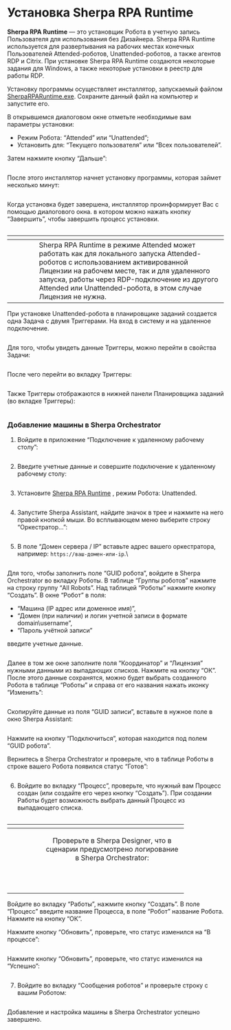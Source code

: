 # Установка Sherpa RPA Runtime

**Sherpa RPA Runtime** — это установщик Робота в учетную запись Пользователя для использования без Дизайнера. Sherpa RPA Runtime используется для развертывания на рабочих местах конечных Пользователей Attended-роботов, Unattended-роботов, а также агентов RDP и Citrix. При установке Sherpa RPA Runtime создаются некоторые задания для Windows, а также некоторые установки в реестр для работы RDP.

Установку программы осуществляет инсталлятор, запускаемый файлом [SherpaRPARuntime.exe](https://sherparpa.ru/downloads/SherpaRPARuntime.exe). Сохраните данный файл на компьютер и запустите его.&#x20;

В открывшемся диалоговом окне отметьте необходимые вам параметры установки:

* Режим Робота: “Attended” или “Unattended”;
* Установить для: “Текущего пользователя” или “Всех пользователей”.

Затем нажмите кнопку “Дальше”:

<figure><img src="../../.gitbook/assets/изображение (1) (1) (1) (1) (1) (1) (1) (1).png" alt=""><figcaption></figcaption></figure>

После этого инсталлятор начнет установку программы, которая займет несколько минут:

<figure><img src="../../.gitbook/assets/изображение (1) (1) (1) (1) (1) (1) (1) (1) (1).png" alt=""><figcaption></figcaption></figure>

Когда установка будет завершена, инсталлятор проинформирует Вас с помощью диалогового окна. в котором можно нажать кнопку “Завершить”, чтобы завершить процесс установки.

<figure><img src="../../.gitbook/assets/изображение (2) (1) (1) (1) (1) (1) (1).png" alt=""><figcaption></figcaption></figure>

<table data-header-hidden><thead><tr><th width="50"></th><th></th></tr></thead><tbody><tr><td><img src="https://lh7-rt.googleusercontent.com/docsz/AD_4nXdQDL839etRbMq_WnhDH2Cpc3EczsLiEc-9_tlcovPw79DZvQ5IOU4ORZ9qJI0UByRIStfcKHVDQ1t691kcoje1IXJJmURoZoHwSOFJcVrgZRiX9A764ne83DQwdIXH6yCKYqf2Wg?key=Xplr0gVoyx3tqpkkXjZLx1lq" alt="" data-size="line"></td><td>Sherpa RPA Runtime в режиме Attended может работать как для локального запуска Attended-роботов с использованием активированной Лицензии на рабочем месте, так и для удаленного запуска, работы через RDP-подключение из другого Attended или Unattended-робота, в этом случае Лицензия не нужна.</td></tr></tbody></table>

При установке Unattended-робота в планировщике заданий создается одна Задача с двумя Триггерами. На вход в систему и на удаленное подключение.&#x20;

<figure><img src="../../.gitbook/assets/Безымянный12.png" alt=""><figcaption></figcaption></figure>

Для того, чтобы увидеть данные Триггеры, можно перейти в свойства Задачи:

<figure><img src="../../.gitbook/assets/Безымянный13.png" alt=""><figcaption></figcaption></figure>

После чего перейти во вкладку Триггеры:

<figure><img src="../../.gitbook/assets/Безымянный14.png" alt=""><figcaption></figcaption></figure>

Также Триггеры отображаются в нижней панели Планировщика заданий (во вкладке Триггеры):

<figure><img src="../../.gitbook/assets/Безымянный15.png" alt=""><figcaption></figcaption></figure>

### Добавление машины в Sherpa Orchestrator

1. Войдите в приложение “Подключение к удаленному рабочему столу”:

<figure><img src="https://lh7-rt.googleusercontent.com/docsz/AD_4nXf2-ay3til9gk1zSYVh1ufTSUdITYMAtliGDd7U1TMcRdGR5AtCG-6W6V5E0dO0Sv_1pG-lgmbStwrdVcUXZZQ1tsUaLEHrqqWOMHnok2bQJDxWw_yraYo2DIxsNhkpDgjhziE4?key=VMUG93e2rYGRb3dj-wST4aPm" alt=""><figcaption></figcaption></figure>

2. Введите учетные данные и совершите подключение к удаленному рабочему столу:

<figure><img src="https://lh7-rt.googleusercontent.com/docsz/AD_4nXd4rQjfo3PKT5L1wcTiZReAiEHq2zOPHinDDIDx-J3U3vYBBX3LWvGoZs_zauYsgAwgryKlxo31aJNCM8VpYyUB8afE8ZPDt63IkL0nUNczGIUGJSp45Ba6z6IAzn8TgkQKfnc-AQ?key=VMUG93e2rYGRb3dj-wST4aPm" alt=""><figcaption></figcaption></figure>

3. Установите [Sherpa RPA Runtime](https://docs.sherparpa.ru/sherpa-orchestrator/razvertyvanie-platformy-pod-upravleniem-orkestratora/ustanovka-sherpa-rpa-runtime) , режим Робота: Unattended.

<figure><img src="https://lh7-rt.googleusercontent.com/docsz/AD_4nXe6ICV9QU_Fxi7OwBpO_DS0d6s1xtVc0Sm6-iojoI7aLQZIEf6kBK6RJJt3xKNqViaAd43w4O2Mfnw3toIcFfVB4-zgqAFJHHQZyuaM1ifPqMo3M1kMNSFu0TA8QhR_96ES8wD0?key=VMUG93e2rYGRb3dj-wST4aPm" alt=""><figcaption></figcaption></figure>

4. Запустите Sherpa Assistant, найдите значок в трее и нажмите на него правой кнопкой мыши. Во всплывающем меню выберите строку “Оркестратор…”:

<figure><img src="https://lh7-rt.googleusercontent.com/docsz/AD_4nXc7Ef9SStdENXp-yEBoQ5_jYX_tTwivJyZI3JB84vfh-k3VFM9Id8bGY5-kguUq9N0DlS_CSk1_J6uuFDdmShO2WeE2M0CijaiaM7CpdmKRJe2THll1byt8qd-Q2myDYsfLfWUneQ?key=VMUG93e2rYGRb3dj-wST4aPm" alt=""><figcaption></figcaption></figure>

5.  В поле “Домен сервера / IP” вставьте адрес вашего оркестратора, например: `https://ваш-домен-или-ip`.\


    <figure><img src="https://lh7-rt.googleusercontent.com/docsz/AD_4nXe_rrUOeb-1xaMiplUUByNO9lod37cEWJ9jKf_WkAbFiYy8wgNrPDxhvNMDYN_euMUpBnBWT1o0Ls2rXHnndJeDlDbarBvgN9kvuZNtDZP6V9G5qM3RGyLvsZiZZLpUeBtzXVzj1Q?key=VMUG93e2rYGRb3dj-wST4aPm" alt=""><figcaption></figcaption></figure>

Для того, чтобы заполнить поле “GUID робота”, войдите в Sherpa Orchestrator во вкладку Роботы. В таблице “Группы роботов” нажмите на строку группу “All Robots”. Над таблицей “Роботы” нажмите кнопку “Создать”. В окне “Робот” в поля:

* “Машина (IP адрес или доменное имя)”,&#x20;
* “Домен (при наличии) и логин учетной записи в формате domain\username”,
* “Пароль учётной записи”

введите учетные данные.

<figure><img src="https://lh7-rt.googleusercontent.com/docsz/AD_4nXfj_isV9TT6qrGpxhQnZvId_CSZd-nH7d2AFC7GMfesHUzdsrCaaR6LJOGPkkfzZx14uGcr5fWIV6Eyl77IfLFw_VRREUK7FBGKZMJJzl-kNxYpdTPnD2HQdZZIFVt965PrgBJ0?key=VMUG93e2rYGRb3dj-wST4aPm" alt=""><figcaption></figcaption></figure>

Далее в том же окне заполните поля “Координатор” и “Лицензия” нужными данными из выпадающих списков. Нажмите на кнопку “ОК”. После этого данные сохранятся, можно будет выбрать созданного Робота в таблице “Роботы” и справа от его названия нажать иконку “Изменить”:

<figure><img src="https://lh7-rt.googleusercontent.com/docsz/AD_4nXf5kPNhBqwOBl32gacOIAC2CgAFKIvMmsmDWF8fEOomP5nyd1Qco2M27mxUZ2_O_K2fcSIJJjNmyiw-pzThtY2ZOtGCt0AMOznhQjR2ADw82BlynX1_c6lMVP0r9a_kdzlfP6jB?key=VMUG93e2rYGRb3dj-wST4aPm" alt=""><figcaption></figcaption></figure>

Скопируйте данные из поля “GUID записи”, вставьте в нужное поле в окно Sherpa Assistant:

<figure><img src="https://lh7-rt.googleusercontent.com/docsz/AD_4nXdwO3VYPEmnbsoiQGl_CaTSmF_BufMR2wljPvYhjF9x9bPhZBVtMjfMyAzoYGsAgwEBUKEhfRtey24S2ZnKcsQxlO0gIO8pm0NuPS--VKxzIiwRV7KlnL0pz7oKhwQ1etkF4l3GlQ?key=VMUG93e2rYGRb3dj-wST4aPm" alt=""><figcaption></figcaption></figure>

Нажмите на кнопку “Подключиться”, которая находится под полем “GUID робота”.

Вернитесь в Sherpa Orchestrator и проверьте, что в таблице Роботы в строке вашего Робота появился статус “Готов”:

<figure><img src="https://lh7-rt.googleusercontent.com/docsz/AD_4nXeVHYgkVQjNzSRxT_zYn5U_jmFzI-bb4dXwCE5XJHUPXJtSvuYPLvJnl2YhL_2QFuGIrU-1MIhsXSpAG9z6hE0Mw2GGY9Dzrf0dlgFwMpwtfLDOoP2yYbRRpu0LpXrjFcNSE9zD?key=VMUG93e2rYGRb3dj-wST4aPm" alt=""><figcaption></figcaption></figure>

6. Войдите во вкладку “Процесс”, проверьте, что нужный вам Процесс создан (или создайте его через кнопку “Создать”). При создании Работы будет возможность выбрать данный Процесс из выпадающего списка.

<figure><img src="https://lh7-rt.googleusercontent.com/docsz/AD_4nXfGhQgSCayaipPxD0FQBFbx9EynMa9JpopTHxyshK0pqMcQvAAyJpgNNOLV1laSTrr_rItC__UX0UUBObPtxUtHq1GedgtDSkb8xovzdqBuWv0PQtaEgDux3Cy82hx6wT8nTW2mpA?key=VMUG93e2rYGRb3dj-wST4aPm" alt=""><figcaption></figcaption></figure>

<table data-header-hidden><thead><tr><th width="61"></th><th width="318" align="center"></th></tr></thead><tbody><tr><td><img src="https://lh7-rt.googleusercontent.com/docsz/AD_4nXeynomjcePhOOrO_HeLF5y-7owrRvZ27QuQEmC086yBpqIfZUrEF6SK0jePQ3GT6G9kwyqAP8dChkcpb9Z75ldeNNvNhQ8NBqB-4iQdKzu95-wOWPB-aVGV69Qa7sXReS4R8b0Y?key=VMUG93e2rYGRb3dj-wST4aPm" alt="" data-size="line"></td><td align="center"><p>Проверьте в Sherpa Designer, что в сценарии предусмотрено логирование в Sherpa Orchestrator:</p><p><img src="https://lh7-rt.googleusercontent.com/docsz/AD_4nXcQlkjxRqmVY4c-6Cl0bH-W3LxcWpRrlW2nxQQ85KPD9en3CkZrMTunCAGof9n_arjGIJTJFOtR9WxZ2NSVkFrLurGBcLd7DKb4cCSSRHlITs3MkUw0qMQ0Uklc3K8pdepTAI3hcA?key=VMUG93e2rYGRb3dj-wST4aPm" alt="" data-size="original"></p><p><br></p></td></tr></tbody></table>

Войдите во вкладку “Работы”, нажмите кнопку “Создать”. В поле “Процесс” введите название Процесса, в поле “Робот” название Робота. Нажмите на кнопку “ОК”.

Нажмите кнопку “Обновить”, проверьте, что статус изменился на “В процессе”:

<figure><img src="https://lh7-rt.googleusercontent.com/docsz/AD_4nXc09nT1ogdZXhbIai7qKJbOzesoFRLdmdLlxhfn_wnjJvxh0xkdBa6Y4kmxEZP47qNN7wB3eCWdLmIbcgzWgKZmxjQcG_qKQQVdnQEG8fiFX5P0BvGsXimgYUW8SPMygdh1RbSIqg?key=VMUG93e2rYGRb3dj-wST4aPm" alt=""><figcaption></figcaption></figure>

Нажмите кнопку “Обновить”, проверьте, что статус изменился на “Успешно”:

<figure><img src="https://lh7-rt.googleusercontent.com/docsz/AD_4nXcJETMNUIRF7xTJaWXi18NYEiSKpF_CapdG-kgmon1HjTeMMicbKQ_Nzl4is2UfAvV7IC_S92XAy0nmmaaC2iWSu43xc1k9WgXmOjrSvNkeMLAE1_Orr7YGeh-lCuPlCrHeZbFnJg?key=VMUG93e2rYGRb3dj-wST4aPm" alt=""><figcaption></figcaption></figure>

7. Войдите во вкладку “Сообщения роботов” и проверьте строку с вашим Роботом:

<figure><img src="https://lh7-rt.googleusercontent.com/docsz/AD_4nXd4lUhJOOuAnNGW-CM8e4TUEPXyGwxp4qTGQjEXkhYRfbmjCiT3Zo6o3QzOIBA1_NA19ED1uTWiSLoDwhNWlUbdI893DgUZWMkRabrdzyi4X-dKPvSHl34bwIMSjTpljzXh-4Om?key=VMUG93e2rYGRb3dj-wST4aPm" alt=""><figcaption></figcaption></figure>

Добавление и настройка машины в Sherpa Orchestrator успешно завершено.
